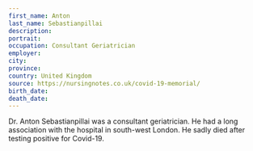 ```yaml
---
first_name: Anton
last_name: Sebastianpillai
description: 
portrait: 
occupation: Consultant Geriatrician
employer: 
city: 
province: 
country: United Kingdom
source: https://nursingnotes.co.uk/covid-19-memorial/
birth_date: 
death_date: 
---
```


Dr. Anton Sebastianpillai was a consultant geriatrician. He had a long association with the hospital in south-west London. He sadly died after testing positive for Covid-19.